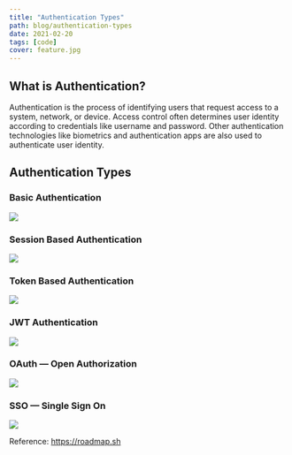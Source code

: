 ```yaml
---
title: "Authentication Types"
path: blog/authentication-types
date: 2021-02-20
tags: [code]
cover: feature.jpg
---
```


## What is Authentication?

Authentication is the process of identifying users that request access to a system, network, or device. Access control often determines user identity according to credentials like username and password. Other authentication technologies like biometrics and authentication apps are also used to authenticate user identity.

## Authentication Types

### Basic Authentication

![](./basic-authentication.png)

### Session Based Authentication

![](./session-authentication.png)

### Token Based Authentication

![](./token-authentication.png)

### JWT Authentication

![](./jwt-authentication.png)

### OAuth — Open Authorization

![](./oauth.png)

### SSO — Single Sign On

![](./sso.png)

Reference: https://roadmap.sh
